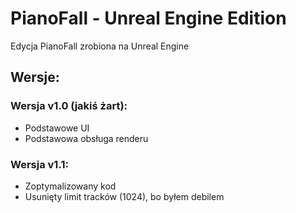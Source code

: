 # PianoFall - Unreal Engine Edition  
Edycja PianoFall zrobiona na Unreal Engine  

## Wersje:

### Wersja v1.0 (jakiś żart):  
   - Podstawowe UI
   - Podstawowa obsługa renderu

### Wersja v1.1:  
   - Zoptymalizowany kod
   - Usunięty limit tracków (1024), bo byłem debilem
